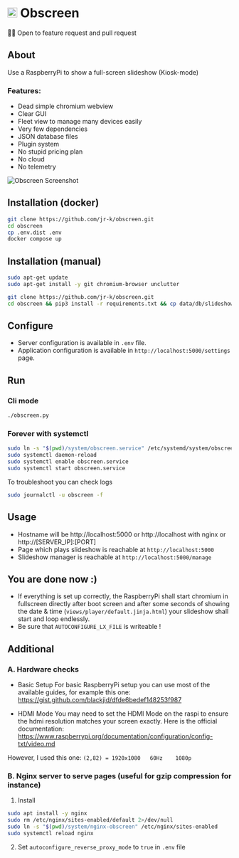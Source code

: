 # <img src="https://github.com/jr-k/obscreen/blob/master/docs/obscreen.png" width="22"> Obscreen

🧑‍🎄 Open to feature request and pull request

## About
Use a RaspberryPi to show a full-screen slideshow (Kiosk-mode)

### Features:
- Dead simple chromium webview
- Clear GUI
- Fleet view to manage many devices easily
- Very few dependencies
- JSON database files
- Plugin system
- No stupid pricing plan
- No cloud
- No telemetry

![Obscreen Screenshot](https://github.com/jr-k/obscreen/blob/master/docs/screenshot.png  "Obscreen Screenshot")

## Installation (docker)
```bash
git clone https://github.com/jr-k/obscreen.git
cd obscreen
cp .env.dist .env
docker compose up
```

## Installation (manual)
```bash
sudo apt-get update
sudo apt-get install -y git chromium-browser unclutter

git clone https://github.com/jr-k/obscreen.git 
cd obscreen && pip3 install -r requirements.txt && cp data/db/slideshow.json.dist data/db/slideshow.json && cp .env.dist .env
```

## Configure
- Server configuration is available in `.env` file.
- Application configuration is available in `http://localhost:5000/settings` page.

## Run

### Cli mode
```bash
./obscreen.py
```

### Forever with systemctl
```bash
sudo ln -s "$(pwd)/system/obscreen.service" /etc/systemd/system/obscreen.service
sudo systemctl daemon-reload
sudo systemctl enable obscreen.service
sudo systemctl start obscreen.service
```

To troubleshoot you can check logs
```bash
sudo journalctl -u obscreen -f 
```

## Usage
- Hostname will be http://localhost:5000 or http://localhost with nginx or http://[SERVER_IP]:[PORT]
- Page which plays slideshow is reachable at `http://localhost:5000`
- Slideshow manager is reachable at `http://localhost:5000/manage`
    
## You are done now :)
- If everything is set up correctly, the RaspberryPi shall start chromium in fullscreen directly after boot screen and after some seconds of showing the date & time (`views/player/default.jinja.html`) your slideshow shall start and loop endlessly.
- Be sure that `AUTOCONFIGURE_LX_FILE` is writeable !

## Additional

### A. Hardware checks
- Basic Setup
For basic RaspberryPi setup you can use most of the available guides, for example this one:
https://gist.github.com/blackjid/dfde6bedef148253f987

- HDMI Mode
You may need to set the HDMI Mode on the raspi to ensure the hdmi resolution matches your screen exactly. Here is the official documentation:
https://www.raspberrypi.org/documentation/configuration/config-txt/video.md

However, I used this one: `(2,82) = 1920x1080	60Hz	1080p`

### B. Nginx server to serve pages (useful for gzip compression for instance)
1. Install
```bash
sudo apt install -y nginx
sudo rm /etc/nginx/sites-enabled/default 2>/dev/null
sudo ln -s "$(pwd)/system/nginx-obscreen" /etc/nginx/sites-enabled
sudo systemctl reload nginx
```
2. Set `autoconfigure_reverse_proxy_mode` to `true` in `.env` file
